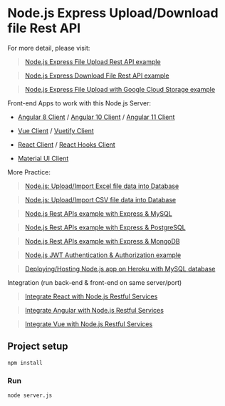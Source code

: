 # Node.js Express Upload/Download file Rest API

For more detail, please visit:
> [Node.js Express File Upload Rest API example](https://bezkoder.com/node-js-express-file-upload/)

> [Node.js Express Download File Rest API example](https://bezkoder.com/node-js-express-download-file/)

> [Node.js Express File Upload with Google Cloud Storage example](https://bezkoder.com/google-cloud-storage-nodejs-upload-file/)

Front-end Apps to work with this Node.js Server:
- [Angular 8 Client](https://bezkoder.com/angular-multiple-files-upload/) / [Angular 10 Client](https://bezkoder.com/angular-10-file-upload/) / [Angular 11 Client](https://bezkoder.com/angular-11-file-upload/)

- [Vue Client](https://bezkoder.com/vue-axios-file-upload/) / [Vuetify Client](https://bezkoder.com/vuetify-file-upload/)

- [React Client](https://bezkoder.com/react-file-upload-axios/) / [React Hooks Client](https://bezkoder.com/react-hooks-file-upload/)

- [Material UI Client](https://bezkoder.com/material-ui-file-upload/)

More Practice:
> [Node.js: Upload/Import Excel file data into Database](https://bezkoder.com/node-js-upload-excel-file-database/)

> [Node.js: Upload/Import CSV file data into Database](https://bezkoder.com/node-js-upload-csv-file-database/)

> [Node.js Rest APIs example with Express & MySQL](https://bezkoder.com/node-js-express-sequelize-mysql/)

> [Node.js Rest APIs example with Express & PostgreSQL](https://bezkoder.com/node-express-sequelize-postgresql/)

> [Node.js Rest APIs example with Express & MongoDB](https://bezkoder.com/node-express-mongodb-crud-rest-api/)

> [Node.js JWT Authentication & Authorization example](https://bezkoder.com/node-js-jwt-authentication-mysql/)

> [Deploying/Hosting Node.js app on Heroku with MySQL database](https://bezkoder.com/deploy-node-js-app-heroku-cleardb-mysql/)

Integration (run back-end & front-end on same server/port)
> [Integrate React with Node.js Restful Services](https://bezkoder.com/integrate-react-express-same-server-port/)

> [Integrate Angular with Node.js Restful Services](https://bezkoder.com/integrate-angular-10-node-js/)

> [Integrate Vue with Node.js Restful Services](https://bezkoder.com/serve-vue-app-express/)

## Project setup
```
npm install
```

### Run
```
node server.js
```
